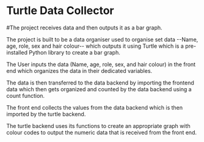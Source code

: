 # Turtle Data Collector 

#The project receives data and then outputs it as a bar graph.

The project is built to be a data organiser used to organise set data --Name, age, role, sex and hair colour-- which outputs it using Turtle which is a pre-installed Python library to create a bar graph.


The User inputs the data (Name, age, role, sex, and hair colour) in the front end which organizes the data in their dedicated variables. 

The data is then transferred to the data backend by importing the frontend data which then gets organized and counted by the data backend using a count function.

The front end collects the values from the data backend which is then imported by the turtle backend.

The turtle backend uses its functions to create an appropriate graph with colour codes to output the numeric data that is received from the front end. 

